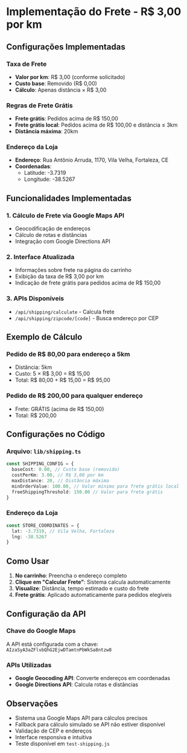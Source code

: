 # Implementação do Frete - R$ 3,00 por km

## Configurações Implementadas

### Taxa de Frete
- **Valor por km**: R$ 3,00 (conforme solicitado)
- **Custo base**: Removido (R$ 0,00)
- **Cálculo**: Apenas distância × R$ 3,00

### Regras de Frete Grátis
- **Frete grátis**: Pedidos acima de R$ 150,00
- **Frete grátis local**: Pedidos acima de R$ 100,00 e distância ≤ 3km
- **Distância máxima**: 20km

### Endereço da Loja
- **Endereço**: Rua Antônio Arruda, 1170, Vila Velha, Fortaleza, CE
- **Coordenadas**: 
  - Latitude: -3.7319
  - Longitude: -38.5267

## Funcionalidades Implementadas

### 1. Cálculo de Frete via Google Maps API
- Geocodificação de endereços
- Cálculo de rotas e distâncias
- Integração com Google Directions API

### 2. Interface Atualizada
- Informações sobre frete na página do carrinho
- Exibição da taxa de R$ 3,00 por km
- Indicação de frete grátis para pedidos acima de R$ 150,00

### 3. APIs Disponíveis
- `/api/shipping/calculate` - Calcula frete
- `/api/shipping/zipcode/[code]` - Busca endereço por CEP

## Exemplo de Cálculo

### Pedido de R$ 80,00 para endereço a 5km
- Distância: 5km
- Custo: 5 × R$ 3,00 = R$ 15,00
- Total: R$ 80,00 + R$ 15,00 = R$ 95,00

### Pedido de R$ 200,00 para qualquer endereço
- Frete: GRÁTIS (acima de R$ 150,00)
- Total: R$ 200,00

## Configurações no Código

### Arquivo: `lib/shipping.ts`
```typescript
const SHIPPING_CONFIG = {
  baseCost: 0.00, // Custo base (removido)
  costPerKm: 3.00, // R$ 3,00 por km
  maxDistance: 20, // Distância máxima
  minOrderValue: 100.00, // Valor mínimo para frete grátis local
  freeShippingThreshold: 150.00 // Valor para frete grátis
}
```

### Endereço da Loja
```typescript
const STORE_COORDINATES = {
  lat: -3.7319, // Vila Velha, Fortaleza
  lng: -38.5267
}
```

## Como Usar

1. **No carrinho**: Preencha o endereço completo
2. **Clique em "Calcular Frete"**: Sistema calcula automaticamente
3. **Visualize**: Distância, tempo estimado e custo do frete
4. **Frete grátis**: Aplicado automaticamente para pedidos elegíveis

## Configuração da API

### Chave do Google Maps
A API está configurada com a chave: `AIzaSyA3aZFlvbQhG2EjwDTamtnPbWkSa8ntzw8`

### APIs Utilizadas
- **Google Geocoding API**: Converte endereços em coordenadas
- **Google Directions API**: Calcula rotas e distâncias

## Observações

- Sistema usa Google Maps API para cálculos precisos
- Fallback para cálculo simulado se API não estiver disponível
- Validação de CEP e endereços
- Interface responsiva e intuitiva
- Teste disponível em `test-shipping.js` 